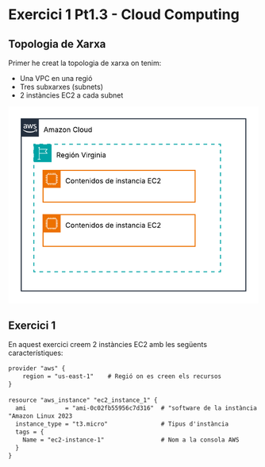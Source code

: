 # Exercici 1 Pt1.3 - Cloud Computing

## Topologia de Xarxa
Primer he creat la topologia de xarxa on tenim:
- Una VPC en una regió
- Tres subxarxes (subnets)
- 2 instàncies EC2 a cada subnet

![Topologia de la xarxa](../assets/Images/Topologia-1.png)

## Exercici 1

En aquest exercici creem 2 instàncies EC2 amb les següents característiques:

```hcl
provider "aws" {
    region = "us-east-1"    # Regió on es creen els recursos
}

resource "aws_instance" "ec2_instance_1" {
  ami           = "ami-0c02fb55956c7d316"  # "software de la instància "Amazon Linux 2023
  instance_type = "t3.micro"               # Tipus d'instància
  tags = {
    Name = "ec2-instance-1"                # Nom a la consola AWS
  }
}






